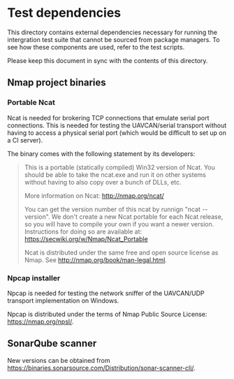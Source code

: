 # Test dependencies

This directory contains external dependencies necessary for running the intergration test suite
that cannot be sourced from package managers.
To see how these components are used, refer to the test scripts.

Please keep this document in sync with the contents of this directory.

## Nmap project binaries

### Portable Ncat

Ncat is needed for brokering TCP connections that emulate serial port connections.
This is needed for testing the UAVCAN/serial transport without having to access a physical serial port
(which would be difficult to set up on a CI server).

The binary comes with the following statement by its developers:

> This is a portable (statically compiled) Win32 version of Ncat.
> You should be able to take the ncat.exe and run it on other systems without having to also copy over
> a bunch of DLLs, etc.
>
> More information on Ncat: http://nmap.org/ncat/
>
> You can get the version number of this ncat by runnign "ncat --version".
> We don't create a new Ncat portable for each Ncat release,
> so you will have to compile your own if you want a newer version.
> Instructions for doing so are available at: https://secwiki.org/w/Nmap/Ncat_Portable
>
> Ncat is distributed under the same free and open source license as Nmap.
> See http://nmap.org/book/man-legal.html.


### Npcap installer

Npcap is needed for testing the network sniffer of the UAVCAN/UDP transport implementation on Windows.

Npcap is distributed under the terms of Nmap Public Source License: https://nmap.org/npsl/.


## SonarQube scanner

New versions can be obtained from https://binaries.sonarsource.com/Distribution/sonar-scanner-cli/.
